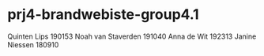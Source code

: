 # prj4-brandwebiste-group4.1

Quinten Lips 190153
Noah van Staverden 191040
Anna de Wit 192313
Janine Niessen 180910
